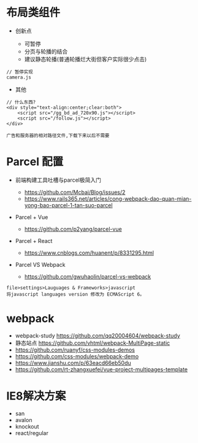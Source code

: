 # 布局类组件

- 创新点

    - 可暂停
    - 分页与轮播的结合
    - 建议静态轮播(普通轮播烂大街但客户实际很少点击)

```shell
// 暂停实现
camera.js
```
    
- 其他    
```shell
// 什么东西?
<div style="text-align:center;clear:both">
    <script src="/gg_bd_ad_720x90.js"></script>
    <script src="/follow.js"></script>
</div>

广告和服务器的相对路径文件,下载下来以后不需要
```

# Parcel 配置

- 前端构建工具吐槽与parcel极简入门 
    - https://github.com/Mcbai/Blog/issues/2
    - https://www.rails365.net/articles/cong-webpack-dao-quan-mian-yong-bao-parcel-1-tan-suo-parcel
    
- Parcel + Vue 
    - https://github.com/p2yang/parcel-vue
    
- Parcel  + React

    - https://www.cnblogs.com/huanent/p/8331295.html    

- Parcel VS Webpack 
    - https://github.com/gwuhaolin/parcel-vs-webpack

```shell
file>settings>Lauguages & Frameworks>javascript
将javascript languages version 修改为 ECMAScript 6。
```

# webpack

- webpack-study https://github.com/qq20004604/webpack-study
- 静态站点 https://github.com/vhtml/webpack-MultiPage-static
- https://github.com/ruanyf/css-modules-demos
- https://github.com/css-modules/webpack-demo
- https://www.jianshu.com/p/63eacd66eb50du
- https://github.com/rt-zhangxuefei/vue-project-multipages-template


# IE8解决方案

- san
- avalon
- knockout
- react/regular

